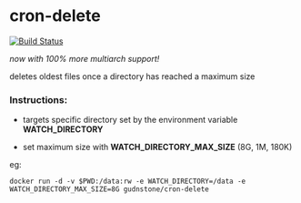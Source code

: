 # cron-delete

[![Build Status](https://travis-ci.com/gdunstone/cron-delete.svg?branch=master)](https://travis-ci.com/gdunstone/cron-delete)

_now with 100% more multiarch support!_

deletes oldest files once a directory has reached a maximum size

### Instructions:

* targets specific directory set by the environment variable **WATCH_DIRECTORY**

* set maximum size with **WATCH_DIRECTORY_MAX_SIZE** (8G, 1M, 180K)

eg: 

`docker run -d -v $PWD:/data:rw -e WATCH_DIRECTORY=/data -e WATCH_DIRECTORY_MAX_SIZE=8G gudnstone/cron-delete`
